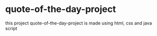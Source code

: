 # quote-of-the-day-project
this project quote-of-the-day-project is made using html, css and java script
